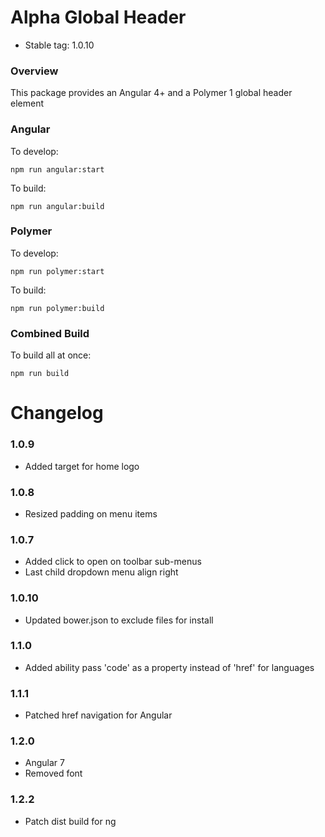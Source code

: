 # Alpha Global Header

* Stable tag: 1.0.10

### Overview

This package provides an Angular 4+ and a Polymer 1 global header element

### Angular

To develop:
```node
npm run angular:start
```

To build:
```node
npm run angular:build
```


### Polymer

To develop:
```node
npm run polymer:start
```

To build:
```node
npm run polymer:build
```

### Combined Build

To build all at once:
```node
npm run build
```

# Changelog

### 1.0.9
- Added target for home logo

### 1.0.8
- Resized padding on menu items

### 1.0.7
- Added click to open on toolbar sub-menus
- Last child dropdown menu align right

### 1.0.10
- Updated bower.json to exclude files for install

### 1.1.0
- Added ability pass 'code' as a property instead of 'href' for languages

### 1.1.1
- Patched href navigation for Angular

### 1.2.0
- Angular 7
- Removed font

### 1.2.2
- Patch dist build for ng